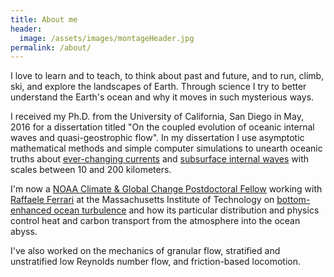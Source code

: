 ```yaml
---
title: About me
header:
  image: /assets/images/montageHeader.jpg
permalink: /about/
---
```


I love to learn and to teach, to think about past and future, and to 
run, climb, ski, and explore the landscapes of Earth. Through science 
I try to better understand the Earth's ocean and why it moves in such 
mysterious ways.

I received my Ph.D. from the University of California, San Diego in May, 2016
for a dissertation titled "On the coupled evolution of oceanic internal waves
and quasi-geostrophic flow".  In my dissertation I use asymptotic mathematical 
methods and simple computer simulations to unearth oceanic truths about 
[ever-changing currents][] and [subsurface internal waves][] with scales 
between 10 and 200 kilometers.

I'm now a [NOAA Climate & Global Change Postdoctoral Fellow][] working with 
[Raffaele Ferrari][] at the Massachusetts Institute of Technology on 
[bottom-enhanced ocean turbulence][] and how its particular distribution and 
physics control heat and carbon transport from the atmosphere into the ocean 
abyss.

I've also worked on the mechanics of granular flow, stratified and unstratified 
low Reynolds number flow, and friction-based locomotion.


[ever-changing currents]: http://oceanservice.noaa.gov/facts/eddy.html
[subsurface internal waves]: https://en.wikipedia.org/wiki/Internal_wave
[NOAA Climate & Global Change Postdoctoral Fellow]: http://vsp.ucar.edu/cgc/current-awards-alumni 
[Raffaele Ferrari]: http://ferrari.mit.edu 
[bottom-enhanced ocean turbulence]: http://www.nature.com/nature/journal/v513/n7517/full/513179a.html
